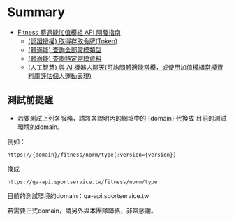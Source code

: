 # Summary

- [ Fitness 體適能加值模組 API 開發指南 ](README.md)
  - [ (認證授權) 取得存取令牌(Token) ](AUTHORIZATION.md)
  - [ (體適能) 查詢全部常模類型 ](FITNESS_NORM_TYPE.md)
  - [ (體適能) 查詢特定常模資料 ](FITNESS_NORM_DATA.md)
  - [ (人工智慧) 與 AI 機器人聊天(可詢問體適能常模，或使用加值模組常模資料庫評估個人運動表現) ](AI_NLG_CHAT_FITNESS.md)

## 測試前提醒

- 若要測試上列各服務，請將各說明內的網址中的 {domain} 代換成 目前的測試環境的domain。

例如：

```shell=
https://{domain}/fitness/norm/type[?version={version}]
```

換成

```shell=
https://qa-api.sportservice.tw/fitness/norm/type
```

目前的測試環境的domain：qa-api.sportservice.tw

若需要正式domain，請另外與本團隊聯絡，非常感謝。


<!--   - [ (人工智慧) 查詢問答資料庫 ](AI_NLU_QNA.md)   -->
<!--   - [ (人工智慧) 提取關鍵字內容 ](AI_NLU_TEXT_ANALYSIS.md)   -->
<!--   - [ (人工智慧) 與 AI 機器人聊天(不限體適能常模與運動表現評估話題) ](AI_NLG_CHAT.md)   -->

<!-- - [ 附錄 ]   -->
<!--   - [ 人工智慧相關 API 功能特性比較說明表 ](AI_NLG_NLU_DESC.md)   -->
